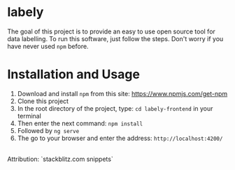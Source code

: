 # labely
The goal of this project is to provide an easy to use open source tool for data labelling. To run this software, just follow the steps. Don't worry if you have never used `npm` before.

# Installation and Usage
1. Download and install `npm` from this site: https://www.npmjs.com/get-npm
2. Clone this project
3. In the root directory of the project, type: `cd labely-frontend` in your terminal
4. Then enter the next command: `npm install`
5. Followed by `ng serve`
6. The go to your browser and enter the address: `http://localhost:4200/`

<br/>
Attribution: `stackblitz.com snippets`

